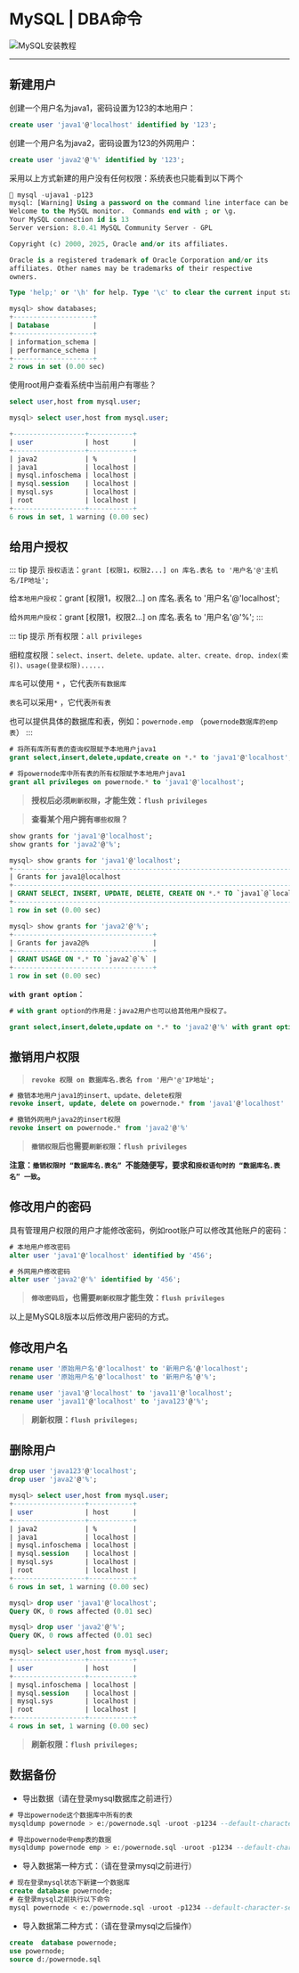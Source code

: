 # MySQL | DBA命令

![MySQL安装教程](./MySQL安装教程/MySQL.png)

---


## 新建用户

创建一个用户名为java1，密码设置为123的本地用户：

```sql
create user 'java1'@'localhost' identified by '123';
```
创建一个用户名为java2，密码设置为123的外网用户：
```sql
create user 'java2'@'%' identified by '123';
```
采用以上方式新建的用户没有任何权限：系统表也只能看到以下两个

```sql [SQL] 
 mysql -ujava1 -p123
mysql: [Warning] Using a password on the command line interface can be insecure.
Welcome to the MySQL monitor.  Commands end with ; or \g.
Your MySQL connection id is 13
Server version: 8.0.41 MySQL Community Server - GPL

Copyright (c) 2000, 2025, Oracle and/or its affiliates.

Oracle is a registered trademark of Oracle Corporation and/or its
affiliates. Other names may be trademarks of their respective
owners.

Type 'help;' or '\h' for help. Type '\c' to clear the current input statement.

mysql> show databases;
+--------------------+
| Database           |
+--------------------+
| information_schema |
| performance_schema |
+--------------------+
2 rows in set (0.00 sec)
```

使用root用户查看系统中当前用户有哪些？
```sql
select user,host from mysql.user;
```
```sql
mysql> select user,host from mysql.user;

+------------------+-----------+
| user             | host      |
+------------------+-----------+
| java2            | %         |
| java1            | localhost |
| mysql.infoschema | localhost |
| mysql.session    | localhost |
| mysql.sys        | localhost |
| root             | localhost |
+------------------+-----------+
6 rows in set, 1 warning (0.00 sec)
```


## 给用户授权

::: tip 提示
`授权语法`：`grant [权限1，权限2...] on 库名.表名 to '用户名'@'主机名/IP地址';`

给`本地用户授权`：grant [权限1，权限2...] on 库名.表名 to '用户名'@'localhost';

给`外网用户授权`：grant [权限1，权限2...] on 库名.表名 to '用户名'@'%';
:::

::: tip 提示
所有权限：`all privileges`

细粒度权限：`select、insert、delete、update、alter、create、drop、index(索引)、usage(登录权限)......`

`库名`可以使用 `*` ，它代表`所有数据库`

`表名`可以采用`*` ，它代表`所有表`

也可以提供具体的数据库和表，例如：`powernode.emp` （`powernode数据库的emp表`）
:::

```sql
# 将所有库所有表的查询权限赋予本地用户java1
grant select,insert,delete,update,create on *.* to 'java1'@'localhost';

# 将powernode库中所有表的所有权限赋予本地用户java1
grant all privileges on powernode.* to 'java1'@'localhost';
```
> **授权后必须`刷新权限`，才能生效：`flush privileges`**

> **查看某个用户拥有`哪些权限`？**

```sql
show grants for 'java1'@'localhost';
show grants for 'java2'@'%';
```
```sql
mysql> show grants for 'java1'@'localhost';
+----------------------------------------------------------------------------+
| Grants for java1@localhost                                                 |
+----------------------------------------------------------------------------+
| GRANT SELECT, INSERT, UPDATE, DELETE, CREATE ON *.* TO `java1`@`localhost` |
+----------------------------------------------------------------------------+
1 row in set (0.00 sec)

mysql> show grants for 'java2'@'%';
+-----------------------------------+
| Grants for java2@%                |
+-----------------------------------+
| GRANT USAGE ON *.* TO `java2`@`%` |
+-----------------------------------+
1 row in set (0.00 sec)
```

**`with grant option`**：

```sql
# with grant option的作用是：java2用户也可以给其他用户授权了。

grant select,insert,delete,update on *.* to 'java2'@'%' with grant option;
```


## 撤销用户权限

> **`revoke 权限 on 数据库名.表名 from '用户'@'IP地址';`**

```sql
# 撤销本地用户java1的insert、update、delete权限
revoke insert, update, delete on powernode.* from 'java1'@'localhost'

# 撤销外网用户java2的insert权限
revoke insert on powernode.* from 'java2'@'%'
```
> **`撤销权限`后也需要`刷新权限`：`flush privileges`**

**注意：`撤销权限时 “数据库名.表名” `不能随便写，要求和`授权语句时的 “数据库名.表名” 一致`。**


## 修改用户的密码

具有管理用户权限的用户才能修改密码，例如root账户可以修改其他账户的密码：

```sql
# 本地用户修改密码
alter user 'java1'@'localhost' identified by '456';

# 外网用户修改密码
alter user 'java2'@'%' identified by '456';
```
> **`修改密码后`，也需要`刷新权限`才能生效：`flush privileges`**

以上是MySQL8版本以后修改用户密码的方式。


## 修改用户名

```sql
rename user '原始用户名'@'localhost' to '新用户名'@'localhost';
rename user '原始用户名'@'localhost' to '新用户名'@'%';

rename user 'java1'@'localhost' to 'java11'@'localhost';
rename user 'java11'@'localhost' to 'java123'@'%';
```

> **刷新权限：`flush privileges;`**


## 删除用户

```sql
drop user 'java123'@'localhost';
drop user 'java2'@'%';
```
```sql
mysql> select user,host from mysql.user;
+------------------+-----------+
| user             | host      |
+------------------+-----------+
| java2            | %         |
| java1            | localhost |
| mysql.infoschema | localhost |
| mysql.session    | localhost |
| mysql.sys        | localhost |
| root             | localhost |
+------------------+-----------+
6 rows in set, 1 warning (0.00 sec)

mysql> drop user 'java1'@'localhost';
Query OK, 0 rows affected (0.01 sec)

mysql> drop user 'java2'@'%';
Query OK, 0 rows affected (0.01 sec)

mysql> select user,host from mysql.user;
+------------------+-----------+
| user             | host      |
+------------------+-----------+
| mysql.infoschema | localhost |
| mysql.session    | localhost |
| mysql.sys        | localhost |
| root             | localhost |
+------------------+-----------+
4 rows in set, 1 warning (0.00 sec)
```

> **刷新权限：`flush privileges;`**


## 数据备份

- 导出数据（请在登录mysql数据库之前进行）
```sql
# 导出powernode这个数据库中所有的表
mysqldump powernode > e:/powernode.sql -uroot -p1234 --default-character-set=utf8

# 导出powernode中emp表的数据
mysqldump powernode emp > e:/powernode.sql -uroot -p1234 --default-character-set=utf8
```

- 导入数据第一种方式：（请在登录mysql之前进行）

```sql
# 现在登录mysql状态下新建一个数据库
create database powernode;
# 在登录mysql之前执行以下命令
mysql powernode < e:/powernode.sql -uroot -p1234 --default-character-set=utf8
```

- 导入数据第二种方式：（请在登录mysql之后操作）

```sql
create  database powernode;
use powernode;
source d:/powernode.sql
```